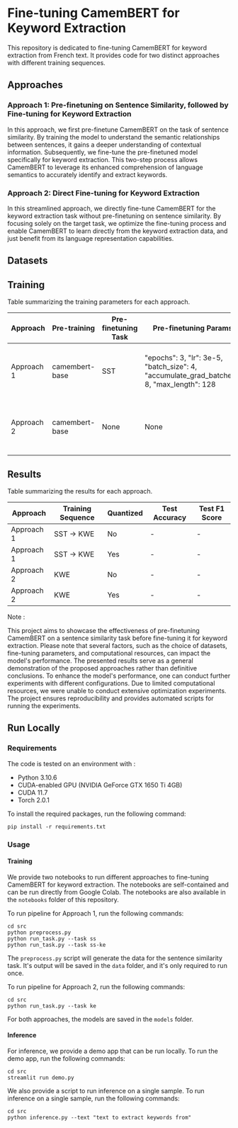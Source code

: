 # Fine-tuning CamemBERT for Keyword Extraction

This repository is dedicated to fine-tuning CamemBERT for keyword extraction from French text. It provides code for two distinct approaches with different training sequences. 

## Approaches
### Approach 1: Pre-finetuning on Sentence Similarity, followed by Fine-tuning for Keyword Extraction
In this approach, we first pre-finetune CamemBERT on the task of sentence similarity. By training the model to understand the semantic relationships between sentences, it gains a deeper understanding of contextual information. Subsequently, we fine-tune the pre-finetuned model specifically for keyword extraction. This two-step process allows CamemBERT to leverage its enhanced comprehension of language semantics to accurately identify and extract keywords.

### Approach 2: Direct Fine-tuning for Keyword Extraction
In this streamlined approach, we directly fine-tune CamemBERT for the keyword extraction task without pre-finetuning on sentence similarity. By focusing solely on the target task, we optimize the fine-tuning process and enable CamemBERT to learn directly from the keyword extraction data, and just benefit from its language representation capabilities.

## Datasets

## Training

Table summarizing the training parameters for each approach.

| Approach | Pre-training | Pre-finetuning Task | Pre-finetuning Params | Fine-tuning Task | Fine-tuning Params 
| --- | --- | --- | --- | --- | --- |
| Approach 1 | camembert-base | SST | "epochs": 3, "lr": 3e-5, "batch_size": 4, "accumulate_grad_batches": 8, "max_length": 128 | KWE | "epochs": 3, "lr": 2e-5, "batch_size": 4, "accumulate_grad_batches": 8, "max_length": 256, "eps": 1e-8, "betas": "(0.9, 0.999)" |
| Approach 2 | camembert-base | None | None | KWE | "epochs": 3, "lr": 2e-5, "batch_size": 4, "accumulate_grad_batches": 8, "max_length": 256, "eps": 1e-8, "betas": "(0.9, 0.999)"  |

## Results

Table summarizing the results for each approach.

| Approach | Training Sequence | Quantized | Test Accuracy | Test F1 Score |
| --- | --- | --- | --- | --- |
| Approach 1 | SST -> KWE | No | - | - |
| Approach 1 | SST -> KWE | Yes | - | - |
| Approach 2 | KWE | No | - | - |
| Approach 2 | KWE | Yes | - | - |

Note : 

This project aims to showcase the effectiveness of pre-finetuning CamemBERT on a sentence similarity task before fine-tuning it for keyword extraction. Please note that several factors, such as the choice of datasets, fine-tuning parameters, and computational resources, can impact the model's performance. The presented results serve as a general demonstration of the proposed approaches rather than definitive conclusions. To enhance the model's performance, one can conduct further experiments with different configurations. Due to limited computational resources, we were unable to conduct extensive optimization experiments. The project ensures reproducibility and provides automated scripts for running the experiments.

## Run Locally

### Requirements

The code is tested on an environment with :
- Python 3.10.6
- CUDA-enabled GPU (NVIDIA GeForce GTX 1650 Ti 4GB)
- CUDA 11.7
- Torch 2.0.1

To install the required packages, run the following command:
```
pip install -r requirements.txt
```

### Usage

#### Training
We provide two notebooks to run different approaches to fine-tuning CamemBERT for keyword extraction. The notebooks are self-contained and can be run directly from Google Colab. The notebooks are also available in the `notebooks` folder of this repository.

To run pipeline for Approach 1, run the following commands:
```shell
cd src
python preprocess.py
python run_task.py --task ss
python run_task.py --task ss-ke
```
The `preprocess.py` script will generate the data for the sentence similarity task. It's output will be saved in the `data` folder, and it's only required to run once.

To run pipeline for Approach 2, run the following commands:
```shell
cd src
python run_task.py --task ke
```

For both approaches, the models are saved in the `models` folder. 

#### Inference

For inference, we provide a demo app that can be run locally. To run the demo app, run the following commands:
```shell
cd src
streamlit run demo.py
```

We also provide a script to run inference on a single sample. To run inference on a single sample, run the following commands:
```shell
cd src
python inference.py --text "text to extract keywords from"
```

